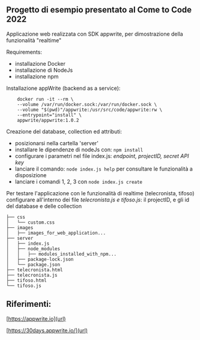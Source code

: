 ## Progetto di esempio presentato al Come to Code 2022
Applicazione web realizzata con SDK appwrite, per dimostrazione della funzionalità "realtime"

Requirements:
- 	 installazione Docker
- 	 installazione di NodeJs
- 	 installazione npm

Installazione appWrite (backend as a service):
```
    docker run -it --rm \
    --volume /var/run/docker.sock:/var/run/docker.sock \
    --volume "$(pwd)"/appwrite:/usr/src/code/appwrite:rw \
    --entrypoint="install" \
    appwrite/appwrite:1.0.2
```

Creazione del database, collection ed attributi:
- posizionarsi nella cartella 'server' 
- installare le dipendenze di nodeJs con: `npm install`
- configurare i parametri nel file index.js: *endpoint, projectID, secret API key*
- lanciare il comando: `node index.js help` per consultare le funzionalità a disposizione
- lanciare i comandi 1, 2, 3 con `node index.js create`

Per testare l'applicazione con le funzionalità di realtime (telecronista, tifoso) configurare all'interno dei file *telecronista.js e tifoso.js*: il projectID, e gli id del database e delle collection
 
```
├── css
│   └── custom.css
├── images
│   ├── images_for_web_application...
├── server
│   ├── index.js
│   ├── node_modules
│   │   ├── modules_installed_with_npm...
│   ├── package-lock.json
│   └── package.json
├── telecronista.html
├── telecronista.js
├── tifoso.html
└── tifoso.js
```

## Riferimenti:
[https://appwrite.io](url)

[https://30days.appwrite.io/](url)